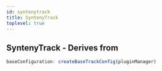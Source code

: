 ```yaml
---
id: syntenytrack
title: SyntenyTrack
toplevel: true
---
```


## SyntenyTrack - Derives from

```js
baseConfiguration: createBaseTrackConfig(pluginManager)
```
